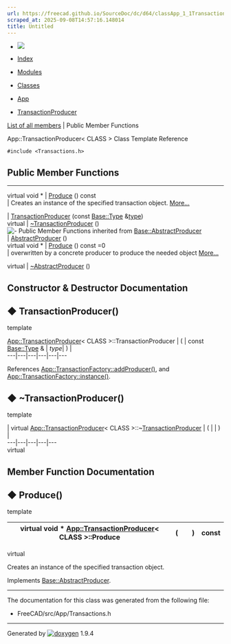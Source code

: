 ```yaml
---
url: https://freecad.github.io/SourceDoc/dc/d64/classApp_1_1TransactionProducer.html
scraped_at: 2025-09-08T14:57:16.148014
title: Untitled
---
```


  * [ ![](https://www.freecad.org/svg/logo-freecad.svg) ](https://freecadweb.org "FreeCAD")
  * [Index](../../index.html "Index")
  * [Modules](../../modules.html "Modules list")
  * [Classes](../../annotated.html "Annotated list")

  * [App](../../dd/dc2/namespaceApp.html)
  * [TransactionProducer](../../dc/d64/classApp_1_1TransactionProducer.html)

[List of all members](../../d6/df5/classApp_1_1TransactionProducer-members.html) | Public Member Functions

App::TransactionProducer< CLASS > Class Template Reference

`#include <Transactions.h>`

##  Public Member Functions  
  
---  
virtual void * | [Produce](../../dc/d64/classApp_1_1TransactionProducer.html#a79d01dda6d9143042357ed53b41cd82d) () const  
| Creates an instance of the specified transaction object.
[More...](../../dc/d64/classApp_1_1TransactionProducer.html#a79d01dda6d9143042357ed53b41cd82d)  
  
|
[TransactionProducer](../../dc/d64/classApp_1_1TransactionProducer.html#a2c32fe5dea76012af0e5f846c5b9d1b5)
(const [Base::Type](../../dc/dee/classBase_1_1Type.html)
&[type](../../d9/d98/classtype.html))  
virtual | [~TransactionProducer](../../dc/d64/classApp_1_1TransactionProducer.html#a46738ec82040144f56656a513ec18d24) ()  
![-](../../closed.png) Public Member Functions inherited from
[Base::AbstractProducer](../../d8/dd4/classBase_1_1AbstractProducer.html)  
|
[AbstractProducer](../../d8/dd4/classBase_1_1AbstractProducer.html#afc58598cf1857d1d1d7651f38bd345e1)
()  
virtual void * | [Produce](../../d8/dd4/classBase_1_1AbstractProducer.html#a9c842c6ee88bf510bfb650f75f6744eb) () const =0  
| overwritten by a concrete producer to produce the needed object
[More...](../../d8/dd4/classBase_1_1AbstractProducer.html#a9c842c6ee88bf510bfb650f75f6744eb)  
  
virtual | [~AbstractProducer](../../d8/dd4/classBase_1_1AbstractProducer.html#a5af6800ada5b6d66d3224c4dc09b8126) ()  
  
## Constructor & Destructor Documentation

## ◆ TransactionProducer()

template<class CLASS >

[App::TransactionProducer](../../dc/d64/classApp_1_1TransactionProducer.html)< CLASS >::TransactionProducer  | ( | const [Base::Type](../../dc/dee/classBase_1_1Type.html) & | _type_| ) |   
---|---|---|---|---|---  
  
References
[App::TransactionFactory::addProducer()](../../d1/dd6/classApp_1_1TransactionFactory.html#abbff4564591cd86cadb17beb491d7c67),
and
[App::TransactionFactory::instance()](../../d1/dd6/classApp_1_1TransactionFactory.html#a878e27df0be7d047788f31b16c1b5ba6).

## ◆ ~TransactionProducer()

template<class CLASS >

| virtual [App::TransactionProducer](../../dc/d64/classApp_1_1TransactionProducer.html)< CLASS >::~[TransactionProducer](../../dc/d64/classApp_1_1TransactionProducer.html) | ( | | ) |   
---|---|---|---|---  
virtual  
  
## Member Function Documentation

## ◆ Produce()

template<class CLASS >

| virtual void * [App::TransactionProducer](../../dc/d64/classApp_1_1TransactionProducer.html)< CLASS >::Produce  | ( | | ) |  const  
---|---|---|---|---  
virtual  
  
Creates an instance of the specified transaction object.

Implements
[Base::AbstractProducer](../../d8/dd4/classBase_1_1AbstractProducer.html#a9c842c6ee88bf510bfb650f75f6744eb).

* * *

The documentation for this class was generated from the following file:

  * FreeCAD/src/App/Transactions.h

* * *

Generated by
[![doxygen](../../doxygen.svg)](https://www.doxygen.org/index.html) 1.9.4

